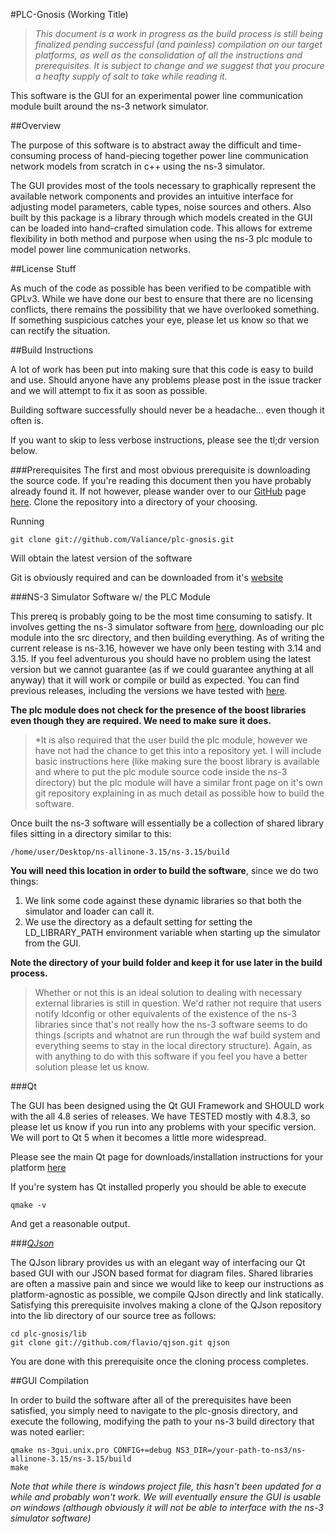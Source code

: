 #PLC-Gnosis (Working Title)

>*This document is a work in progress as the build process is still being finalized pending successful (and painless) compilation on our target platforms, as well as the consolidation of all the instructions and prerequisites. It is subject to change and we suggest that you procure a heafty supply of salt to take while reading it.* 

This software is the GUI for an experimental power line communication module built around the ns-3 network simulator.

##Overview

The purpose of this software is to abstract away the difficult and time-consuming process of hand-piecing together power line communication network models from scratch in c++ using the ns-3 simulator. 

The GUI provides most of the tools necessary to graphically represent the available network components and provides an intuitive interface for adjusting model parameters, cable types, noise sources and others. Also built by this package is a library through which models created in the GUI can be loaded into hand-crafted simulation code. This allows for extreme flexibility in both method and purpose when using the ns-3 plc module to model power line communication networks.

##License Stuff

As much of the code as possible has been verified to be compatible with GPLv3. While we have done our best to ensure that there are no licensing conflicts, there remains the possibility that we have overlooked something. If something suspicious catches your eye, please let us know so that we can rectify the situation.

##Build Instructions

A lot of work has been put into making sure that this code is easy to build and use. Should anyone have any problems please post in the issue tracker and we will attempt to fix it as soon as possible. 

Building software successfully should never be a headache... even though it often is.

If you want to skip to less verbose instructions, please see the tl;dr version below.

###Prerequisites
The first and most obvious prerequisite is downloading the source code. If you're reading this document then you have probably already found it. If not however, please wander over to our [GitHub](http://github.com) page [here](http://github.com/Valiance/plc-gnosis "PLC-Gnosis Main Git Repository"). Clone the repository into a directory of your choosing.

Running

	git clone git://github.com/Valiance/plc-gnosis.git

Will obtain the latest version of the software


Git is obviously required and can be downloaded from it's [website](http://git-scm.com/)

###NS-3 Simulator Software w/ the PLC Module

This prereq is probably going to be the most time consuming to satisfy. It involves getting the ns-3 simulator software from [here](http://www.nsnam.org/), downloading our plc module into the src directory, and then building everything. As of writing the current release is ns-3.16, however we have only been testing with 3.14 and 3.15. If you feel adventurous you should have no problem using the latest version but we cannot guarantee (as if we could guarantee anything at all anyway) that it will work or compile or build as expected. You can find previous releases, including the versions we have tested with [here](http://www.nsnam.org/releases/older/).

**The plc module does not check for the presence of the boost libraries even though they are required. We need to make sure it does.**

>*It is also required that the user build the plc module, however we have not had the chance to get this into a repository yet. I will include basic instructions here (like making sure the boost library is available and where to put the plc module source code inside the ns-3 directory) but the plc module will have a similar front page on it's own git repository explaining in as much detail as possible how to build the software.

Once built the ns-3 software will essentially be a collection of shared library files sitting in a directory similar to this:

	/home/user/Desktop/ns-allinone-3.15/ns-3.15/build

**You will need this location in order to build the software**, since we do two things:

1. We link some code against these dynamic libraries so that both the simulator and loader can call it.
2. We use the directory as a default setting for setting the LD\_LIBRARY\_PATH environment variable when starting up the simulator from the GUI. 

**Note the directory of your build folder and keep it for use later in the build process.**

>Whether or not this is an ideal solution to dealing with necessary external libraries is still in question. We'd rather not require that users notify ldconfig or other equivalents of the existence of the ns-3 libraries since that's not really how the ns-3 software seems to do things (scripts and whatnot are run through the waf build system and everything seems to stay in the local directory structure). Again, as with anything to do with this software if you feel you have a better solution please let us know. 

###Qt

The GUI has been designed using the Qt GUI Framework and SHOULD work with the all 4.8 series of releases. We have TESTED mostly with 4.8.3, so please let us know if you run into any problems with your specific version. We will port to Qt 5 when it becomes a little more widespread.

Please see the main Qt page for downloads/installation instructions for your platform [here](http://qt-project.org "Qt Project Main Site")

If you're system has Qt installed properly you should be able to execute
	
	qmake -v

And get a reasonable output.

###*[QJson](https://github.com/flavio/qjson "GitHub page for QJson")*

The QJson library provides us with an elegant way of interfacing our Qt based GUI with our JSON based format for diagram files. Shared libraries are often a massive pain and since we would like to keep our instructions as platform-agnostic as possible, we compile QJson directly and link statically. Satisfying this prerequisite involves making a clone of the QJson repository into the lib directory of our source tree as follows:

	cd plc-gnosis/lib  
	git clone git://github.com/flavio/qjson.git qjson

You are done with this prerequisite once the cloning process completes.

##GUI Compilation

In order to build the software after all of the prerequisites have been satisfied, you simply need to navigate to the plc-gnosis directory, and execute the following, modifying the path to your ns-3 build directory that was noted earlier:

	qmake ns-3gui.unix.pro CONFIG+=debug NS3_DIR=/your-path-to-ns3/ns-allinone-3.15/ns-3.15/build
	make

*Note that while there is windows project file, this hasn't been updated for a while and probably won't work. We will eventually ensure the GUI is usable on windows (although obviously it will not be able to interface with the ns-3 simulator software)*





